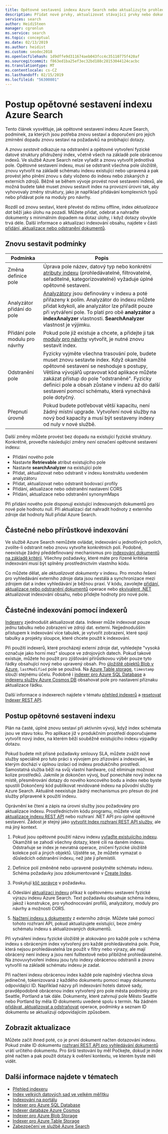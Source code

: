 ```yaml
---
title: Opětovné sestavení indexu Azure Search nebo aktualizujte prohledávatelného obsahu – Azure Search
description: Přidat nové prvky, aktualizovat stávající prvky nebo dokumenty nebo odstranit zastaralé dokumentů v úplné opětovné sestavení nebo částečné přírůstkové indexování na aktualizace indexu Azure Search.
services: search
author: HeidiSteen
manager: cgronlun
ms.service: search
ms.topic: conceptual
ms.date: 02/13/2019
ms.author: heidist
ms.custom: seodec2018
ms.openlocfilehash: 1d9dffe9d311674aeb043fcc4c35110775f420af
ms.sourcegitcommit: f863ed1ba25ef3ec32bd188c28153044124cacbc
ms.translationtype: MT
ms.contentlocale: cs-CZ
ms.lasthandoff: 02/15/2019
ms.locfileid: "56300801"
---
```

# <a name="how-to-rebuild-an-azure-search-index"></a>Postup opětovné sestavení indexu Azure Search

Tento článek vysvětluje, jak opětovné sestavení indexu Azure Search, podmínek, za kterých jsou potřeba znovu sestaví a doporučení pro jejich zmírnění dopadu znovu sestaví na požadavků na probíhající dotazy.

A *znovu sestavit* odkazuje na odstranění a opětovné vytvoření fyzické datové struktury přidružený index, včetně všech na základě pole obrácenou indexů. Ve službě Azure Search nelze vyřadit a znovu vytvořit jednotlivá pole. Opětovné sestavení indexu, musí se odstranit všechna pole úložiště, znovu vytvořit na základě schématu indexu existující nebo upravená a pak provést jeho plnění znovu s daty vloženo do indexu nebo získaných z externích zdrojů. Běžně se během vývoje provést nové sestavení indexů, ale možná budete také muset znovu sestavit index na provozní úrovni tak, aby vyhovovaly změny struktury, jako je například přidávání komplexních typů nebo přidávat pole na moduly pro návrhy.

Rozdíl od znovu sestaví, které převést do režimu offline, index *aktualizace dat* běží jako úlohu na pozadí. Můžete přidat, odebrat a nahraďte dokumenty s minimálním dopadem na dotaz úlohy, i když dotazy obvykle trvá déle. Další informace o aktualizaci indexování obsahu, najdete v části [přidání, aktualizace nebo odstranění dokumentů](https://docs.microsoft.com/rest/api/searchservice/addupdate-or-delete-documents).

## <a name="rebuild-conditions"></a>Znovu sestavit podmínky

| Podmínka | Popis |
|-----------|-------------|
| Změna definice pole | Úprava pole název, datový typ nebo konkrétní [atributy indexu](https://docs.microsoft.com/rest/api/searchservice/create-index) (prohledávatelné, filtrovatelné, seřaditelné, kategorizovatelné) vyžaduje úplné opětovné sestavení. |
| Analyzátor přidání do pole | [Analyzátory](search-analyzers.md) jsou definovány v indexu a poté přiřazeny k polím. Analyzátor do indexu můžete přidat kdykoli, ale analyzátor lze přiřadit pouze při vytváření pole. To platí pro obě **analyzátor** a **indexAnalyzer** vlastnosti. **SearchAnalyzer** vlastnost je výjimku.
| Přidání pole modulu pro návrhy | Pokud pole již existuje a chcete, a přidejte ji tak [moduly pro návrhy](index-add-suggesters.md) vytvořit, je nutné znovu sestavit index. |
| Odstranění pole | Fyzicky vyjměte všechna trasování pole, budete muset znovu sestavte index. Když okamžité opětovné sestavení se neshoduje s postupy, Většina vývojářů upravovat kód aplikace můžete zakázat přístup do pole "odstraněné". Fyzicky definici pole a obsah zůstane v indexu až do další sestavení pomocí schématu, která vynechává pole dotyčný. |
| Přepnutí úrovně | Pokud budete potřebovat větší kapacitu, není žádný místní upgrade. Vytvoření nové služby na nový bod kapacity a musí být sestaveny indexy od nuly v nové službě. |

Další změny můžete provést bez dopadu na existující fyzické struktury. Konkrétně, proveďte následující změny *není* označení opětovné sestavení indexu:

+ Přidání nového pole
+ Nastavte **Retrievable** atribut existujícího pole
+ Nastavte **searchAnalyzer** na existující pole
+ Přidat, aktualizovat nebo odstranit v indexu konstruktu uvedeném analyzátoru
+ Přidat, aktualizovat nebo odstranit bodovací profily
+ Přidání, aktualizace nebo odstranění nastavení CORS
+ Přidání, aktualizace nebo odstranění synonymMaps

Při přidání nového pole disponují existující indexovaných dokumentů pro nové pole hodnotu null. Při aktualizaci dat nahradit hodnoty z externího zdroje dat hodnoty Null přidal Azure Search.

## <a name="partial-or-incremental-indexing"></a>Částečné nebo přírůstkové indexování

Ve službě Azure Search nemůžete ovládat, indexování u jednotlivých polích, zvolíte-li odstranit nebo znovu vytvořte konkrétních polí. Podobně, neexistuje žádný předdefinovaný mechanismus pro [indexování dokumentů na základě kritérií](https://stackoverflow.com/questions/40539019/azure-search-what-is-the-best-way-to-update-a-batch-of-documents). Všechny požadavky, které máte pro řízené kritéria indexování musí být splněny prostřednictvím vlastního kódu.

Co můžete dělat, ale *aktualizovat dokumenty* v indexu. Pro mnoho řešení pro vyhledávání externího zdroje data jsou nestálá a synchronizace mezi zdrojem dat a index vyhledávání je běžnou praxí. V kódu, zavolejte [přidání, aktualizace nebo odstranění dokumentů](https://docs.microsoft.com/rest/api/searchservice/addupdate-or-delete-documents) operace nebo [ekvivalent .NET](https://docs.microsoft.com/dotnet/api/microsoft.azure.search.indexesoperationsextensions.createorupdate?view=azure-dotnet) aktualizovat indexování obsahu, nebo přidejte hodnoty pro nové pole.

## <a name="partial-indexing-with-indexers"></a>Částečné indexování pomocí indexerů

[Indexery](search-indexer-overview.md) zjednodušit aktualizovat data. Indexer může indexovat pouze jednu tabulku nebo zobrazení ve zdroji dat. externí. Nejjednodušším přístupem k indexování více tabulek, je vytvořit zobrazení, které spojí tabulky a projekty sloupce, které chcete použít k indexování. 

Při použití indexerů, které procházejí externí zdroje dat, vyhledejte "vysoká označuje jako horní mez" sloupce ve zdrojových datech. Pokud takové existuje, můžete ho použít pro zjišťování přírůstkovou výběr pouze tyto řádky obsahující nový nebo upravený obsah. Pro [úložiště objektů Blob v Azure](search-howto-indexing-azure-blob-storage.md#incremental-indexing-and-deletion-detection), `lastModified` pole se používá. Na [Azure Table storage](search-howto-indexing-azure-tables.md#incremental-indexing-and-deletion-detection), `timestamp` slouží stejnému účelu. Podobně i [indexer pro Azure SQL Database](search-howto-connecting-azure-sql-database-to-azure-search-using-indexers.md#capture-new-changed-and-deleted-rows) a [indexeru služby Azure Cosmos DB](search-howto-index-cosmosdb.md#indexing-changed-documents) obsahovat pole pro nastavení příznaku aktualizace řádku. 

Další informace o indexerech najdete v tématu [přehled indexerů](search-indexer-overview.md) a [resetovat Indexer REST API](https://docs.microsoft.com/rest/api/searchservice/reset-indexer).

## <a name="how-to-rebuild-an-index"></a>Postup opětovné sestavení indexu

Plán na časté, úplné znovu sestaví při aktivním vývoji, když index schémata jsou ve stavu toku. Pro aplikace již v produkčním prostředí doporučujeme vytvořit nový index, na kterém běží souběžně existujícího indexu výpadky dotazu.

Pokud budete mít přísné požadavky smlouvy SLA, můžete zvážit nové služby speciálně pro tuto práci s vývojem pro zřizování a indexování, ke kterým dochází v úplnou izolaci od indexu produkčního prostředí. Samostatná služba běží na svůj vlastní hardware, což eliminuje možnost kolize prostředků. Jakmile je dokončen vývoj, buď ponecháte nový index na místě, přesměrování dotazy do nového koncového bodu a index nebo byste spustili Dokončený kód publikovat revidované indexu na původní služby Azure Search. Aktuálně neexistuje žádný mechanismus pro přesun do jiné služby připravené k použití indexu.

Oprávnění ke čtení a zápis na úrovni služby jsou požadovány pro aktualizace indexu. Prostřednictvím kódu programu, můžete volat [aktualizace indexu REST API](https://docs.microsoft.com/rest/api/searchservice/update-index) nebo rozhraní .NET API pro úplné opětovné sestavení. Žádost je stejný jako [vytvořit Index rozhraní REST API služby](https://docs.microsoft.com/rest/api/searchservice/create-index), ale má jiný kontext.

1. Pokud jsou opětovné použití názvu indexu [vyřaďte existujícího indexu](https://docs.microsoft.com/rest/api/searchservice/delete-index). Okamžitě se zahodí všechny dotazy, které cílí na daném indexu. Odstraňuje se index je nevratná operace, zničení fyzické úložiště kolekce polí a jiných objektů. Ujistěte se, že můžete vymazat o důsledcích odstranění indexu, než jste ji přemístili. 

2. Definice polí změněné nebo upravené poskytněte schématu indexu. Schéma požadavky jsou zdokumentované v [Create Index](https://docs.microsoft.com/rest/api/searchservice/create-index).

3. Poskytují [klíč správce](https://docs.microsoft.com/azure/search/search-security-api-keys) v požadavku.

4. Odeslání [aktualizaci indexu](https://docs.microsoft.com/rest/api/searchservice/update-index) příkaz k opětovnému sestavení fyzické výrazu indexu Azure Search. Text požadavku obsahuje schéma indexu, jakož i konstrukce, pro vyhodnocování profilů, analyzátory, moduly pro návrhy a možnosti CORS.

5. [Načtení indexu s dokumenty](https://docs.microsoft.com/rest/api/searchservice/addupdate-or-delete-documents) z externího zdroje. Můžete také pomocí tohoto rozhraní API, pokud aktualizujete existující, beze změny schématu indexu s aktualizovaných dokumentů.

Při vytváření indexu fyzické úložiště je alokováno pro každé pole v schéma indexu s obráceným index vytvořený pro každé prohledávatelná pole. Pole, která nejsou prohledávatelná lze použít v filtry nebo výrazy, ale mají obrácený není indexy a jsou není fulltextově nebo přibližné prohledávatelné. Na znovuvytvoření indexu jsou tyto indexy obrácenou odstranili a znovu vytvořili na základě schématu indexu je zadat.

Při načtení indexu obrácenou index každé pole naplněný všechna slova jedinečné, tokenizovaná z každého dokumentu pomocí mapy dokumentu odpovídající ID. Například názvy při indexování hotels datové sady, pravděpodobně obrácenou index vytvořený pro pole města podmínky pro Seattle, Portland a tak dále. Dokumenty, které zahrnují pole Město Seattle nebo Portland by měla ID dokumentu uvedené spolu s termín. Na žádném [přidávat, aktualizovat a odstraňovat](https://docs.microsoft.com/rest/api/searchservice/addupdate-or-delete-documents) operace, podmínky a seznam ID dokumentu se aktualizují odpovídajícím způsobem.

## <a name="view-updates"></a>Zobrazit aktualizace

Můžete začít ihned poté, co je první dokument načten dotazování indexu. Pokud znáte ID dokumentu [rozhraní REST API pro vyhledávání dokumentů](https://docs.microsoft.com/rest/api/searchservice/lookup-document) vrátí určitého dokumentu. Pro širší testování by měl Počkejte, dokud je index plně načten a pak použít dotazy k ověření kontextu, ve kterém byste měli vidět.

## <a name="see-also"></a>Další informace najdete v tématech

+ [Přehled indexeru](search-indexer-overview.md)
+ [Index velkých datových sad ve velkém měřítku](search-howto-large-index.md)
+ [Indexování na portálu](search-import-data-portal.md)
+ [Indexer pro Azure SQL Database](search-howto-connecting-azure-sql-database-to-azure-search-using-indexers.md)
+ [Indexer databáze Azure Cosmos](search-howto-index-cosmosdb.md)
+ [Indexer pro Azure Blob Storage](search-howto-indexing-azure-blob-storage.md)
+ [Indexer pro Azure Table Storage](search-howto-indexing-azure-tables.md)
+ [Zabezpečení ve službě Azure Search](search-security-overview.md)